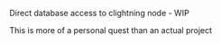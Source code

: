 Direct database access to clightning node - WIP

This is more of a personal quest than an actual project